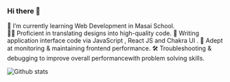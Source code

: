 ### Hi there 👋
<!--
**RaghavendraRD123/RaghavendraRD123** is a ✨ _special_ ✨ repository because its `README.md` (this file) appears on your GitHub profile.

Here are some ideas to get you started:

- 🔭 I’m currently working on ...
- 🌱 I’m currently learning ...
- 👯 I’m looking to collaborate on ...
- 🤔 I’m looking for help with ...
- 💬 Ask me about ...
- 📫 How to reach me: ...
- 😄 Pronouns: ...
- ⚡ Fun fact: ...
-->
🌱 I’m currently learning Web Development in Masai School. </br>
👩‍💻 Proficient in translating designs into high-quality code.
📝 Writing application interface code via JavaScript , React JS and Chakra UI .
🔎 Adept at monitoring & maintaining frontend performance.
🛠 Troubleshooting & debugging to improve overall performancewith problem solving skills.

![Github stats](https://github-readme-stats.vercel.app/api?username=RaghavendraRD123&theme=radical)
